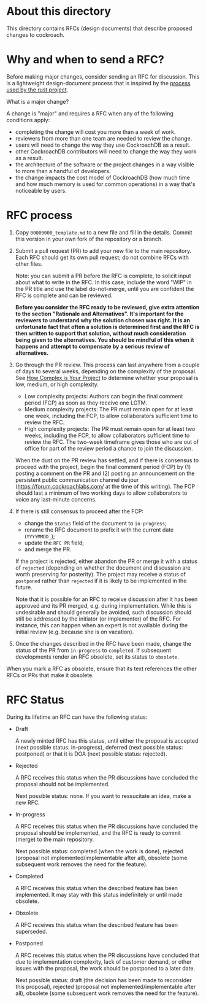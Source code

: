 # About this directory

This directory contains RFCs (design documents) that describe
proposed changes to cockroach.

# Why and when to send a RFC?

Before making major changes, consider sending an RFC for discussion.
This is a lightweight design-document process that is inspired by the
[process used by the rust project](https://github.com/rust-lang/rfcs).

What is a major change?

A change is "major" and requires a RFC when any of the following
conditions apply:

- completing the change will cost you more than a week of work.
- reviewers from more than one team are needed to review the change.
- users will need to change the way they use CockroachDB as a result.
- other CockroachDB contributors will need to change the way
  they work as a result.
- the architecture of the software or the project changes in a way visible
  to more than a handful of developers.
- the change impacts the cost model of CockroachDB (how much time and
  how much memory is used for common operations) in a way that's
  noticeable by users.

# RFC process

1. Copy `00000000_template.md` to a new file and fill in the details. Commit
   this version in your own fork of the repository or a branch.

2. Submit a pull request (PR) to add your new file to the main repository.
   Each RFC should get its own pull request; do not combine RFCs with
   other files.

   Note: you can submit a PR before the RFC is complete, to solicit
   input about what to write in the RFC. In this case, include the word
   "WIP" in the PR title and use the label do-not-merge, until
   you are confident the RFC is complete and can be reviewed.

   **Before you consider the RFC ready to be reviewed, give extra
   attention to the section "Rationale and Alternatives". It's
   important for the reviewers to understand why the solution chosen
   was right. It is an unfortunate fact that often a solution is
   determined first and the RFC is then written to support that
   solution, without much consideration being given to the
   alternatives. You should be mindful of this when it happens and
   attempt to compensate by a serious review of alternatives.**

3. Go through the PR review. This process can last anywhere from a
   couple of days to several weeks, depending on the complexity of the
   proposal. See [How Complex is Your Project](
   https://www.cockroachlabs.com/docs/stable/contribute-to-cockroachdb.html#how-complex-is-your-project)
   to determine whether your proposal is low, medium, or high complexity.

   - Low complexity projects: Authors can begin the final comment period (FCP)
     as soon as they receive one LGTM.
   - Medium complexity projects: The PR must remain open for at least one week,
     including the FCP, to allow collaborators sufficient time to review the RFC.
   - High complexity projects: The PR must remain open for at least two weeks,
     including the FCP, to allow collaborators sufficient time to review the RFC.
     The two-week timeframe gives those who are out
     of office for part of the review period a chance to join the discussion.

   When the dust on the PR review has settled,
   and if there is consensus to proceed with the project, begin the
   final comment period (FCP) by (1) posting a comment on the PR and
   (2) posting an announcement on the persistent public communication
   channel du jour (https://forum.cockroachlabs.com/ at the time of
   this writing).
   The FCP should last a minimum of two working days to allow
   collaborators to voice any last-minute concerns.

4. If there is still consensus to proceed after the FCP:

   - change the `Status` field of the document to `in-progress`;
   - rename the RFC document to prefix it with the current date (`YYYYMMDD_`);
   - update the `RFC PR` field;
   - and merge the PR.

   If the project is rejected, either abandon the PR or merge it
   with a status of `rejected` (depending on whether the document and
   discussion are worth preserving for posterity). The project may
   receive a status of `postponed` rather than `rejected` if
   it is likely to be implemented in the future.

   Note that it is possible for an RFC to receive discussion after it
   has been approved and its PR merged, e.g. during implementation.
   While this is undesirable and should generally be avoided, such
   discussion should still be addressed by the initiator (or
   implementer) of the RFC. For instance, this can happen when an
   expert is not available during the initial review (e.g. because she
   is on vacation).

4. Once the changes described in the RFC have been made, change the
   status of the PR from `in-progress` to `completed`. If subsequent
   developments render an RFC obsolete, set its status to `obsolete`.

When you mark a RFC as obsolete, ensure that its text references the
other RFCs or PRs that make it obsolete.

# RFC Status

During its lifetime an RFC can have the following status:

- Draft

  A newly minted RFC has this status, until either the proposal is
  accepted (next possible status: in-progress), deferred (next possible
  status: postponed) or that it is DOA (next possible status: rejected).

- Rejected

  A RFC receives this status when the PR discussions have concluded
  the proposal should not be implemented.

  Next possible status: none. If you want to ressucitate an idea, make
  a new RFC.

- In-progress

  A RFC receives this status when the PR discussions have concluded
  the proposal should be implemented, and the RFC is ready to commit
  (merge) to the main repository.

  Next possible status: completed (when the work is done), rejected
  (proposal not implemented/implementable after all), obsolete (some
  subsequent work removes the need for the feature).

- Completed

  A RFC receives this status when the described feature has been
  implemented. It may stay with this status indefinitely or until made
  obsolete.

- Obsolete

  A RFC receives this status when the described feature has been
  superseded.

- Postponed

  A RFC receives this status when the PR discussions have concluded that
  due to implementation complexity, lack of customer demand, or other
  issues with the proposal, the work should be postponed to a later date.

  Next possible status: draft (the decision has been made to reconsider
  this proposal), rejected (proposal not implemented/implementable after all),
  obsolete (some subsequent work removes the need for the feature).
